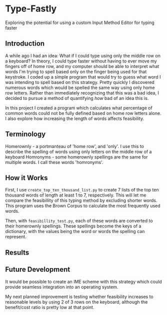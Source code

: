 # Type-Fastly
Exploring the potential for using a custom Input Method Editor for typing faster

## Introduction

A while ago I had an idea: What if I could type using only the middle row on a keyboard? In theory, I could type faster without having to ever move my fingers off of home row, and my computer should be able to interpret what words I'm trying to spell based only on the finger being used for that keystroke. I coded up a simple program that would try to guess what word I was intending to spell based on this strategy. Pretty quickly I discovered numerous words which would be spelled the same way using only home row letters. Rather than immediately recognizing that this was a bad idea, I decided to pursue a method of quantifying *how* bad of an idea this is. 

In this project I created a program which calculates what percentage of common words could not be fully defined based on home row letters alone. I also explore how increasing the length of words affects feasibility. 

## Terminology 

Homerownly - a portmanteau of 'home row', and 'only'. I use this to describe the spelling of words using only letters on the middle row of a keyboard
Homronyms - some homerownly spellings are the same for multiple words. I call these words 'homronyms'. 

## How it Works

First, I use `create_top_ten_thousand_list.py` to create 7 lists of the top ten thousand words of length at least 1 to 7, respectively. This will let me compare the feasibillity of this typing method by excluding shorter words. This program uses the Brown Corpus to calculate the most frequently used words. 

Then, with `feasibillity_test.py`, each of these words are converted to their homerownly spellings. These spellings become the keys of a dictionary, with the values being the word or words the spelling can represent. 

## Results

## Future Development 

It would be possible to create an IME scheme with this strategy which could provide seamless integration into an operating system. 

My next planned improvement is testing whether feasibility increases to reasonable levels by using 2 of 3 rows on the keyboard, although the benefit/cost ratio is pretty low at that point. 
